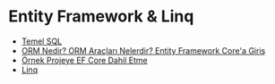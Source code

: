 # Entity Framework & Linq

- [Temel SQL](1-temel-sql/)
- [ORM Nedir? ORM Araçları Nelerdir? Entity Framework Core'a Giriş](2-orm-ve-ef-core/)
- [Örnek Projeye EF Core Dahil Etme](3-projeye-efcore-eklemek/)
- [Linq](4-linq/)
